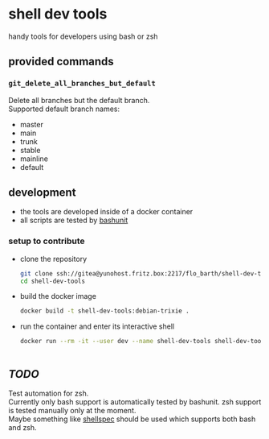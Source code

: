 # shell dev tools

handy tools for developers using bash or zsh

## provided commands

### `git_delete_all_branches_but_default`

Delete all branches but the default branch. <br>
Supported default branch names:

* master
* main
* trunk
* stable
* mainline
* default

## development

* the tools are developed inside of a docker container
* all scripts are tested by [bashunit](https://github.com/TypedDevs/bashunit)

### setup to contribute

* clone the repository

    ```bash
    git clone ssh://gitea@yunohost.fritz.box:2217/flo_barth/shell-dev-tools.git
    cd shell-dev-tools
    ```

* build the docker image

    ```bash
    docker build -t shell-dev-tools:debian-trixie .
    ```
* run the container and enter its interactive shell

    ```bash
    docker run --rm -it --user dev --name shell-dev-tools shell-dev-tools:debian-trixie
      
    ```

## _TODO_

Test automation for zsh. <br>
Currently only bash support is automatically tested by bashunit.
zsh support is tested manually only at the moment. <br>
Maybe something like [shellspec](https://github.com/shellspec/shellspec) should be used which supports both bash and zsh.

